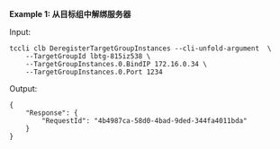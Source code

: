 **Example 1: 从目标组中解绑服务器**



Input: 

```
tccli clb DeregisterTargetGroupInstances --cli-unfold-argument  \
    --TargetGroupId lbtg-815iz538 \
    --TargetGroupInstances.0.BindIP 172.16.0.34 \
    --TargetGroupInstances.0.Port 1234
```

Output: 
```
{
    "Response": {
        "RequestId": "4b4987ca-58d0-4bad-9ded-344fa4011bda"
    }
}
```

